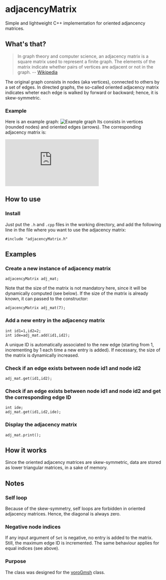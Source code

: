 # adjacencyMatrix
Simple and lightweight C++ implementation for oriented adjancency matrices.

## What's that?
> In graph theory and computer science, an adjacency matrix is a square matrix used to represent a finite graph. The elements of the matrix indicate whether pairs of vertices are adjacent or not in the graph.
> -- [Wikipedia](https://en.wikipedia.org/wiki/Adjacency_matrix)

The original graph consists in nodes (aka vertices), connected to others by a set of edges. In directed graphs, the so-called oriented adjacency matrix indicates wheter each edge is walked by forward or backward; hence, it is skew-symmetric.

### Example
Here is an example graph:
![Example graph](https://i1.wp.com/blog.dorian-depriester.fr/wp-content/uploads/2017/06/Graphe.png?resize=150%2C150 "Example graph")
Its consists in vertices (rounded nodes) and oriented edges (arrows). The corresponding adjacency matrix is:

![Adjacency matrix](https://latex.codecogs.com/png.latex?%5Cinline%20A%3D%5Cbegin%7Bpmatrix%7D%200%20%26%201%20%260%20%26%200%5C%5C%20-1%20%26%200%20%26%202%20%26%20-4%5C%5C%200%20%26%20-2%20%26%200%20%26%20-3%5C%5C%200%20%26%204%20%26%203%20%26%200%20%5Cend%7Bpmatrix%7D "Adjacency matrix")


## How to use
### Install
Just put the `.h` and `.cpp` files in the working directory, and add the following line in the file where you want to use the adjacency matrix:

    #include "adjacencyMatrix.h"

## Examples
### Create a new instance of adjacency matrix

    adjacencyMatrix adj_mat;
    
Note that the size of the matrix is not mandatory here, since it will be dynamically computed (see below). If the size of the matrix is already known, it can passed to the constructor:

    adjacencyMatrix adj_mat(7);

### Add a new entry in the adjacency matrix

    int id1=1,id2=2;
    int ide=adj_mat.add(id1,id2);
    
A unique ID is automatically associated to the new edge (starting from 1, incrementing by 1 each time a new entry is added). If necessary, the size of the matrix is dynamically increased.
    
### Check if an edge exists between node id1 and node id2

    adj_mat.get(id1,id2);
    
### Check if an edge exists between node id1 and node id2 and get the corresponding edge ID

    int ide;
    adj_mat.get(id1,id2,ide);
    
### Display the adjacency matrix

    adj_mat.print();

## How it works
Since the oriented adjacency matrices are skew-symmetric, data are stored as lower triangular matrices, in a sake of memory.
    
## Notes
### Self loop
Because of the skew-symmetry, self loops are forbidden in oriented adjacency matrices. Hence, the diagonal is always zero.

### Negative node indices
If any input argument of `Set` is negative, no entry is added to the matrix. Still, the maximum edge ID is incremented. The same behaviour applies for equal indices (see above).

### Purpose
The class was designed for the [voroGmsh](https://github.com/DorianDepriester/voroGmsh "voroGmsh on GitHub") class.

